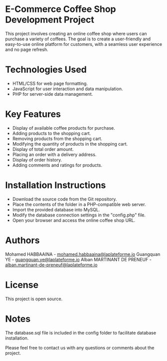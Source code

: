 # E-Commerce Coffee Shop Development Project
This project involves creating an online coffee shop where users can purchase a variety of coffees. The goal is to create a user-friendly and easy-to-use online platform for customers, with a seamless user experience and no page refresh.

# Technologies Used
- HTML/CSS for web page formatting.
- JavaScript for user interaction and data manipulation.
- PHP for server-side data management.

# Key Features
- Display of available coffee products for purchase.
- Adding products to the shopping cart.
- Removing products from the shopping cart.
- Modifying the quantity of products in the shopping cart.
- Display of total order amount.
- Placing an order with a delivery address.
- Display of order history.
- Adding comments and ratings for products.

# Installation Instructions
- Download the source code from the Git repository.
- Place the contents of the folder in a PHP-compatible web server.
- Import the provided database into MySQL.
- Modify the database connection settings in the "config.php" file.
- Open your browser and access the online coffee shop URL.

# Authors
Mohamed HABBAAINA - mohamed.habbaaina@laplateforme.io
Guangquan YE - guangquan.ye@laplateforme.io
Alban MARTINANT DE PRENEUF - alban.martinant-de-preneuf@laplateforme.io

# License
This project is open source.

# Notes
The database.sql file is included in the config folder to facilitate database installation.

Please feel free to contact us with any questions or comments about the project.
